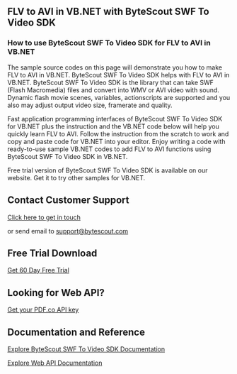 ## FLV to AVI in VB.NET with ByteScout SWF To Video SDK

### How to use ByteScout SWF To Video SDK for FLV to AVI in VB.NET

The sample source codes on this page will demonstrate you how to make FLV to AVI in VB.NET. ByteScout SWF To Video SDK helps with FLV to AVI in VB.NET. ByteScout SWF To Video SDK is the library that can take SWF (Flash Macromedia) files and convert into WMV or AVI video with sound. Dynamic flash movie scenes, variables, actionscripts are supported and you also may adjust output video size, framerate and quality.

Fast application programming interfaces of ByteScout SWF To Video SDK for VB.NET plus the instruction and the VB.NET code below will help you quickly learn FLV to AVI. Follow the instruction from the scratch to work and copy and paste code for VB.NET into your editor. Enjoy writing a code with ready-to-use sample VB.NET codes to add FLV to AVI functions using ByteScout SWF To Video SDK in VB.NET.

Free trial version of ByteScout SWF To Video SDK is available on our website. Get it to try other samples for VB.NET.

## Contact Customer Support

[Click here to get in touch](https://bytescout.zendesk.com/hc/en-us/requests/new?subject=ByteScout%20SWF%20To%20Video%20SDK%20Question)

or send email to [support@bytescout.com](mailto:support@bytescout.com?subject=ByteScout%20SWF%20To%20Video%20SDK%20Question) 

## Free Trial Download

[Get 60 Day Free Trial](https://bytescout.com/download/web-installer?utm_source=github-readme)

## Looking for Web API? 

[Get your PDF.co API key](https://pdf.co/documentation/api?utm_source=github-readme)

## Documentation and Reference

[Explore ByteScout SWF To Video SDK Documentation](https://bytescout.com/documentation/index.html?utm_source=github-readme)

[Explore Web API Documentation](https://pdf.co/documentation/api?utm_source=github-readme)